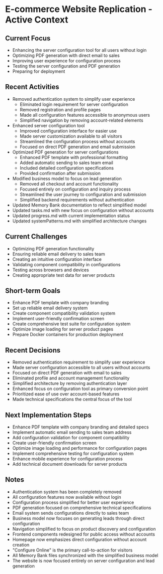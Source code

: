 # E-commerce Website Replication - Active Context

## Current Focus
- Enhancing the server configuration tool for all users without login
- Optimizing PDF generation with direct email to sales
- Improving user experience for configuration process
- Testing the server configuration and PDF generation
- Preparing for deployment

## Recent Activities
- Removed authentication system to simplify user experience
  - Eliminated login requirement for server configuration
  - Removed registration and profile pages
  - Made all configuration features accessible to anonymous users
  - Simplified navigation by removing account-related elements
- Enhanced server configuration tool
  - Improved configuration interface for easier use
  - Made server customization available to all visitors
  - Streamlined the configuration process without accounts
  - Focused on direct PDF generation and email submission
- Optimized PDF generation for server configurations
  - Enhanced PDF template with professional formatting
  - Added automatic sending to sales team email
  - Included detailed configuration specifications
  - Provided confirmation after submission
- Modified business model to focus on lead generation
  - Removed all checkout and account functionality
  - Focused entirely on configuration and inquiry process
  - Streamlined the user journey to configuration and submission
  - Simplified backend requirements without authentication
- Updated Memory Bank documentation to reflect simplified model
- Updated tasks.md with new focus on configuration without accounts
- Updated progress.md with current implementation status
- Updated systemPatterns.md with simplified architecture changes

## Current Challenges
- Optimizing PDF generation functionality
- Ensuring reliable email delivery to sales team
- Creating an intuitive configuration interface
- Validating component compatibility in configurations
- Testing across browsers and devices
- Creating appropriate test data for server products

## Short-term Goals
- Enhance PDF template with company branding
- Set up reliable email delivery system
- Create component compatibility validation system
- Implement user-friendly confirmation screen
- Create comprehensive test suite for configuration system
- Optimize image loading for server product pages
- Prepare Docker containers for production deployment

## Recent Decisions
- Removed authentication requirement to simplify user experience
- Made server configuration accessible to all users without accounts
- Focused on direct PDF generation with email to sales
- Eliminated profile and account management functionality
- Simplified architecture by removing authentication layer
- Enhanced focus on configuration tool as primary conversion point
- Prioritized ease of use over account-based features
- Made technical specifications the central focus of the tool

## Next Implementation Steps
- Enhance PDF template with company branding and detailed specs
- Implement automatic email sending to sales team address
- Add configuration validation for component compatibility
- Create user-friendly confirmation screen
- Optimize image loading and performance for configuration pages
- Implement comprehensive testing for configuration system
- Enhance mobile experience for configuration process
- Add technical document downloads for server products

## Notes
- Authentication system has been completely removed
- All configuration features now available without login
- Configuration process simplified for better user experience
- PDF generation focused on comprehensive technical specifications
- Email system sends configurations directly to sales team
- Business model now focuses on generating leads through direct configuration
- Navigation simplified to focus on product discovery and configuration
- Frontend components redesigned for public access without accounts
- Homepage now emphasizes direct configuration without account creation
- "Configure Online" is the primary call-to-action for visitors
- All Memory Bank files synchronized with the simplified business model
- The website is now focused entirely on server configuration and lead generation 